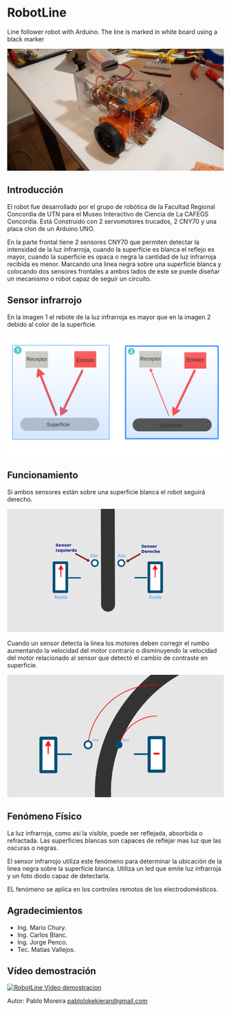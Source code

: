 RobotLine
========

Line follower robot with Arduino. The line is marked in white board using a black marker


![Imagen][id]

Introducción
-------------

El robot fue desarrollado por el grupo de robótica de la Facultad Regional Concordia de UTN para el Museo Interactivo de Ciencia de La CAFEGS Concordia.
Está Construido con 2 servomotores trucados, 2 CNY70 y  una placa clon de un Arduino UNO.

En la parte frontal tiene 2 sensores CNY70 que permiten detectar la intensidad de la luz infrarroja, cuando la superficie es blanca el reflejo es mayor, cuando la superficie es opaca o negra la cantidad de luz infrarroja recibida es menor.
Marcando una linea negra sobre una superficie blanca y colocando dos sensores frontales a ambos lados de este se puede diseñar un mecanismo o robot capaz de seguir un circuito.

Sensor infrarrojo
-----------------

En la imagen 1 el rebote de la luz infrarroja es mayor que en la imagen 2 debido al color de la superficie. 

![Imagen][sen]

Funcionamiento
--------------
Si ambos sensores están sobre una superficie blanca el robot seguirá derecho.

![Imagen][seg]  

Cuando un sensor detecta la linea los motores deben corregir el rumbo aumentando la velocidad del motor contrario o disminuyendo la velocidad del motor relacionado al sensor que detectó el cambio de contraste en superficie.

![Imagen][dob]

Fenómeno Físico
---------------

La luz infrarroja, como así la visible, puede ser reflejada, absorbida o refractada. Las superficies blancas son capaces de reflejar mas luz que las oscuras o negras.

El sensor infrarrojo utiliza este fenómeno para determinar la ubicación de la linea negra sobre la superficie blanca. Utiliza un led que emite luz infrarroja y un foto diodo capaz de detectarla. 


EL fenómeno se aplica en los controles remotos de los electrodomésticos.  


Agradecimientos
---------------
* Ing. Mario Chury.
* Ing. Carlos Blanc.
* Ing. Jorge Penco.
* Tec. Matias Vallejos.



Vídeo demostración
------------------
 
[![RobotLine Video demostracion](http://img.youtube.com/vi/SeZ32AWF-9Q/0.jpg)](http://www.youtube.com/watch?v=SeZ32AWF-9Q)

Autor: Pablo Moreira <pablolokekieran@gmail.com>

[sen]: https://raw.githubusercontent.com/pablomoreira/RoboLine/master/img/ex2.png "Sensor"
[seg]: https://raw.githubusercontent.com/pablomoreira/RoboLine/master/img/ex0.png "Seguir"
[dob]: https://raw.githubusercontent.com/pablomoreira/RoboLine/master/img/ex1.png "Doblar"
[id]: https://raw.githubusercontent.com/pablomoreira/RoboLine/master/img/roboline.jpg " "
